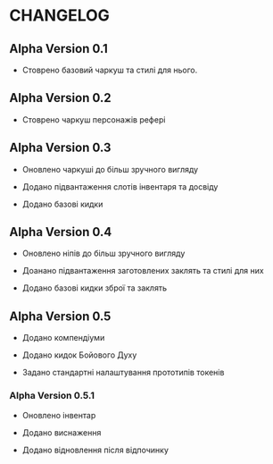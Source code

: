 # CHANGELOG

## Alpha Version 0.1

- Стоврено базовий чаркуш та стилі для нього.

## Alpha Version 0.2

- Стоврено чаркуш персонажів рефері

## Alpha Version 0.3

- Оновлено чаркуші до більш зручного вигляду

- Додано підвантаження слотів інвентаря та досвіду

- Додано базові кидки

## Alpha Version 0.4

- Оновлено ніпів до більш зручного вигляду

- Доанано підвантаження заготовлених заклять та стилі для них

- Додано базові кидки зброї та заклять

## Alpha Version 0.5

- Додано компендіуми

- Додано кидок Бойового Духу

- Задано стандартні налаштування прототипів токенів

### Alpha Version 0.5.1

- Оновлено інвентар

- Додано виснаження

- Додано відновлення після відпочинку
